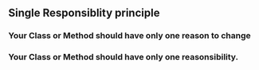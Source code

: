 ## Single Responsiblity principle

### Your Class or Method should have only one reason to change

### Your Class or Method should have only one reasonsibility.
